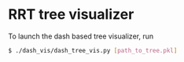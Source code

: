 # RRT tree visualizer
To launch the dash based tree visualizer, run
```bash
$ ./dash_vis/dash_tree_vis.py [path_to_tree.pkl]
```
